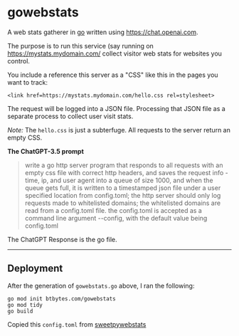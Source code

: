 # gowebstats

A web stats gatherer in [go](https://go.dev) written using https://chat.openai.com.

The purpose is to run this service (say running on https://mystats.mydomain.com/
collect visitor web stats for websites you control.

You include a reference this server as a "CSS" like this in the pages you want 
to track:

	<link href=https://mystats.mydomain.com/hello.css rel=stylesheet>

The request will be logged into a JSON file. Processing that JSON file as a 
separate process to collect user visit stats.

*Note:* The `hello.css` is just a subterfuge. All requests to the server return 
an empty CSS.

**The ChatGPT-3.5 prompt**

> write a go http server program that responds to all requests with an empty css file with correct http headers, and saves the request info - time, ip, and user agent into a queue of size 1000, and when the queue gets full, it is written to a timestamped json file under a user specified location from config.toml; the http server should only log requests made to whitelisted  domains; the whitelisted domains are read from a config.toml file. the config.toml is accepted as a command line argument --config, with the default value being config.toml


The ChatGPT Response is the go file.

---

## Deployment

After the generation of `gowebstats.go` above, I ran the following:

	go mod init btbytes.com/gowebstats
	go mod tidy
	go build

Copied this `config.toml` from [sweetpywebstats](https://github.com/btbytes/sweetpywebstats)